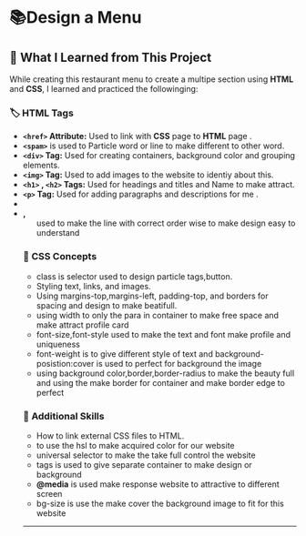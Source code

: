 # 📚Design a Menu
## 📝 What I Learned from This Project
While creating this restaurant menu to create a multipe section using **HTML** and **CSS**, I learned and practiced the followinging:  

### 🏷️ HTML Tags  
- **`<href>` Attribute:** Used to link with **CSS** page to **HTML** page .
- **`<spam>`** is used to Particle word or line to make different to other word. 
- **`<div>` Tag:** Used for creating containers, background color and grouping elements.    
- **`<img>` Tag:** Used to add images to the website to identiy about this.    
- **`<h1>` , `<h2>` Tags:** Used for headings and titles and Name to make attract.  
- **`<p>` Tag:** Used for adding paragraphs and descriptions for me .
- **<li> , <ul>** used to make the line with correct order wise to make design easy to understand 

### 🎨 CSS Concepts  
- class is selector used to design particle tags,button.
- Styling text, links, and images.     
- Using margins-top,margins-left, padding-top, and borders for spacing and design to make beatifull.
- using width to only the para in container to make free space and make attract profile card
- font-size,font-style used to make the text and font make profile and uniqueness
- font-weight is to give different style of text and background-posistion:cover is used to perfect for background the image
- using background color,border,border-radius to make the beauty full and using the make  border for container and make border edge to perfect

### 🚀 Additional Skills  
- How to link external CSS files to HTML.
- to use the hsl to make acquired color for our website
- universal selector to make the take full control the website
- **<section>** tags is used to give separate container to make design or background
- **@media** is used make response website to attractive to different screen
- bg-size is use the make cover the background image to fit for this website
  
---
